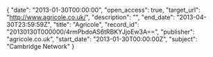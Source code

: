 {
  "date": "2013-01-30T00:00:00", 
  "open_access": true, 
  "target_url": "http://www.agricole.co.uk/", 
  "description": "", 
  "end_date": "2013-04-30T23:59:59Z", 
  "title": "Agricole", 
  "record_id": "20130130T000000/4rmPbdoAS6tRBKYJjoEw3A==", 
  "publisher": "agricole.co.uk", 
  "start_date": "2013-01-30T00:00:00Z", 
  "subject": "Cambridge Network"
}

